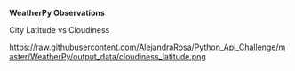 **WeatherPy Observations**

City Latitude vs Cloudiness

https://raw.githubusercontent.com/AlejandraRosa/Python_Api_Challenge/master/WeatherPy/output_data/cloudiness_latitude.png



